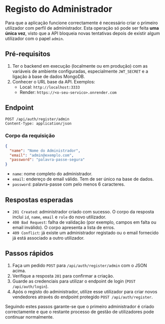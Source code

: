 # Registo do Administrador

Para que a aplicação funcione correctamente é necessário criar o primeiro utilizador com perfil de administrador. Esta operação só pode ser feita **uma única vez**, visto que a API bloqueia novas tentativas depois de existir algum utilizador com o papel `admin`.

## Pré-requisitos

1. Ter o backend em execução (localmente ou em produção) com as variáveis de ambiente configuradas, especialmente `JWT_SECRET` e a ligação à base de dados MongoDB.
2. Conhecer o URL base da API. Exemplos:
   - Local: `http://localhost:3333`
   - Render: `https://<o-seu-servico>.onrender.com`

## Endpoint

```
POST /api/auth/register/admin
Content-Type: application/json
```

### Corpo da requisição

```json
{
  "name": "Nome do Administrador",
  "email": "admin@exemplo.com",
  "password": "palavra-passe-segura"
}
```

- `name`: nome completo do administrador.
- `email`: endereço de email válido. Tem de ser único na base de dados.
- `password`: palavra-passe com pelo menos 6 caracteres.

## Respostas esperadas

- `201 Created`: administrador criado com sucesso. O corpo da resposta inclui `id`, `name`, `email` e `role` do novo utilizador.
- `400 Bad Request`: falha de validação (por exemplo, campos em falta ou email inválido). O corpo apresenta a lista de erros.
- `409 Conflict`: já existe um administrador registado ou o email fornecido já está associado a outro utilizador.

## Passos rápidos

1. Faça um pedido `POST` para `/api/auth/register/admin` com o JSON acima.
2. Verifique a resposta `201` para confirmar a criação.
3. Guarde as credenciais para utilizar o endpoint de login (`POST /api/auth/login`).
4. Após o registo do administrador, utilize esse utilizador para criar novos vendedores através do endpoint protegido `POST /api/auth/register`.

Seguindo estes passos garante-se que o primeiro administrador é criado correctamente e que o restante processo de gestão de utilizadores pode continuar normalmente.
